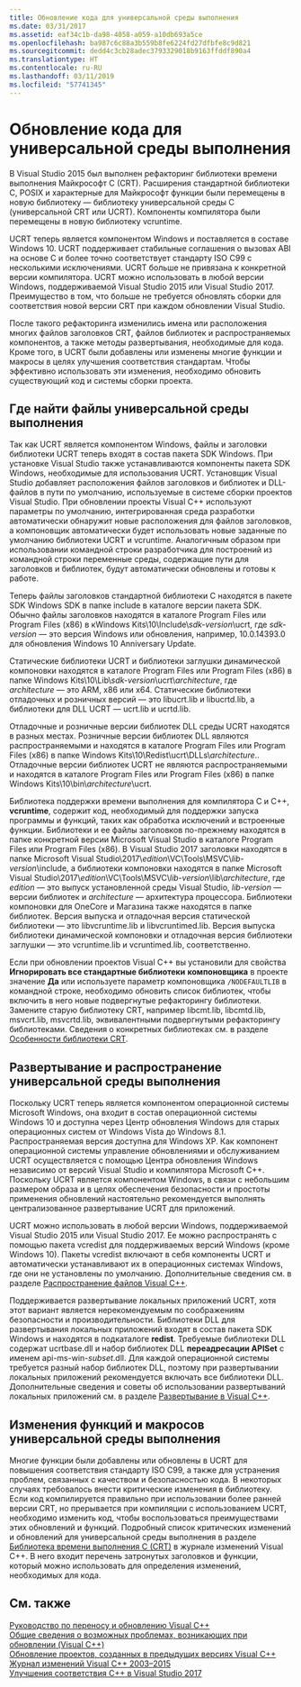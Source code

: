 ```yaml
---
title: Обновление кода для универсальной среды выполнения
ms.date: 03/31/2017
ms.assetid: eaf34c1b-da98-4058-a059-a10db693a5ce
ms.openlocfilehash: ba987c6c88a3b559b8fe6224fd27dfbfe8c9d821
ms.sourcegitcommit: dedd4c3cb28adec3793329018b9163ffddf890a4
ms.translationtype: HT
ms.contentlocale: ru-RU
ms.lasthandoff: 03/11/2019
ms.locfileid: "57741345"
---
```

# <a name="upgrade-your-code-to-the-universal-crt"></a>Обновление кода для универсальной среды выполнения

В Visual Studio 2015 был выполнен рефакторинг библиотеки времени выполнения Майкрософт C (CRT). Расширения стандартной библиотеки C, POSIX и характерные для Майкрософт функции были перемещены в новую библиотеку — библиотеку универсальной среды C (универсальной CRT или UCRT). Компоненты компилятора были перемещены в новую библиотеку vcruntime.

UCRT теперь является компонентом Windows и поставляется в составе Windows 10. UCRT поддерживает стабильные соглашения о вызовах ABI на основе C и более точно соответствует стандарту ISO C99 с несколькими исключениями. UCRT больше не привязана к конкретной версии компилятора. UCRT можно использовать в любой версии Windows, поддерживаемой Visual Studio 2015 или Visual Studio 2017. Преимущество в том, что больше не требуется обновлять сборки для соответствия новой версии CRT при каждом обновлении Visual Studio.

После такого рефакторинга изменились имена или расположения многих файлов заголовков CRT, файлов библиотек и распространяемых компонентов, а также методы развертывания, необходимые для кода. Кроме того, в UCRT были добавлены или изменены многие функции и макросы в целях улучшения соответствия стандартам. Чтобы эффективно использовать эти изменения, необходимо обновить существующий код и системы сборки проекта.

## <a name="where-to-find-the-universal-crt-files"></a>Где найти файлы универсальной среды выполнения

Так как UCRT является компонентом Windows, файлы и заголовки библиотеки UCRT теперь входят в состав пакета SDK Windows. При установке Visual Studio также устанавливаются компоненты пакета SDK Windows, необходимые для использования UCRT. Установщик Visual Studio добавляет расположения файлов заголовков и библиотек и DLL-файлов в пути по умолчанию, используемые в системе сборки проектов Visual Studio. При обновлении проекты Visual C++ используют параметры по умолчанию, интегрированная среда разработки автоматически обнаружит новые расположения для файлов заголовков, а компоновщик автоматически будет использовать новые заданные по умолчанию библиотеки UCRT и vcruntime. Аналогичным образом при использовании командной строки разработчика для построений из командной строки переменные среды, содержащие пути для заголовков и библиотек, будут автоматически обновлены и готовы к работе.

Теперь файлы заголовков стандартной библиотеки C находятся в пакете SDK Windows SDK в папке include в каталоге версии пакета SDK. Обычно файлы заголовков находятся в каталоге Program Files или Program Files (x86) в кWindows Kits\\10\\Include\\_sdk-version_\\ucrt, где _sdk-version_ — это версия Windows или обновления, например, 10.0.14393.0 для обновления Windows 10 Anniversary Update.

Статические библиотеки UCRT и библиотеки заглушки динамической компоновки находятся в каталоге Program Files или Program Files (x86) в папке Windows Kits\\10\\Lib\\_sdk-version_\\ucrt\\_architecture_, где _architecture_ — это ARM, x86 или x64. Статические библиотеки отладочных и розничных версий — это libucrt.lib и libucrtd.lib, а библиотеки для DLL UCRT — ucrt.lib и ucrtd.lib.

Отладочные и розничные версии библиотек DLL среды UCRT находятся в разных местах. Розничные версии библиотек DLL являются распространяемыми и находятся в каталоге Program Files или Program Files (x86) в папке Windows Kits\\10\\Redist\\ucrt\\DLLs\\_architecture_\.. Отладочные версии библиотек UCRT не являются распространяемыми и находятся в каталоге Program Files или Program Files (x86) в папке Windows Kits\\10\\bin\\_architecture_\\ucrt.

Библиотека поддержки времени выполнения для компилятора C и C++, **vcruntime**, содержит код, необходимый для поддержки запуска программы и функций, таких как обработка исключений и встроенные функции. Библиотеки и ее файлы заголовков по-прежнему находятся в папке конкретной версии Microsoft Visual Studio в каталоге Program Files или Program Files (x86). В Visual Studio 2017 заголовки находятся в папке Microsoft Visual Studio\\2017\\_edition_\\VC\\Tools\\MSVC\\_lib-version_\\include, а библиотеки компоновки находятся в папке Microsoft Visual Studio\\2017\\_edition_\\VC\\Tools\\MSVC\\_lib-version_\\lib\\_architecture_, где _edition_ — это выпуск установленной среды Visual Studio, _lib-version_ — версии библиотек и _architecture_ — архитектура процессора. Библиотеки компоновки для OneCore и Магазина также находятся в папке библиотек. Версия выпуска и отладочная версия статической библиотеки — это libvcruntime.lib и libvcruntimed.lib. Версия выпуска библиотеки динамической компоновки и отладочная версия библиотеки заглушки — это vcruntime.lib и vcruntimed.lib, соответственно.

Если при обновлении проектов Visual C++ вы установили для свойства **Игнорировать все стандартные библиотеки** **компоновщика** в проекте значение **Да** или используете параметр компоновщика `/NODEFAULTLIB` в командной строке, необходимо обновить список библиотек, чтобы включить в него новые подвергнутые рефакторингу библиотеки. Замените старую библиотеку CRT, например libcmt.lib, libcmtd.lib, msvcrt.lib, msvcrtd.lib, эквивалентными подвергнутыми рефакторингу библиотеками. Сведения о конкретных библиотеках см. в разделе [Особенности библиотеки CRT](../c-runtime-library/crt-library-features.md).

## <a name="deployment-and-redistribution-of-the-universal-crt"></a>Развертывание и распространение универсальной среды выполнения

Поскольку UCRT теперь является компонентом операционной системы Microsoft Windows, она входит в состав операционной системы Windows 10 и доступна через Центр обновления Windows для старых операционных систем от Windows Vista до Windows 8.1. Распространяемая версия доступна для Windows XP. Как компонент операционной системы управление обновлениями и обслуживанием UCRT осуществляется с помощью Центра обновления Windows независимо от версий Visual Studio и компилятора Microsoft C++. Поскольку UCRT является компонентом Windows, в связи с небольшим размером образа и в целях обеспечения безопасности и простоты применения обновлений настоятельно рекомендуется выполнять централизованное развертывание UCRT для приложений.

UCRT можно использовать в любой версии Windows, поддерживаемой Visual Studio 2015 или Visual Studio 2017. Ее можно распространять с помощью пакета vcredist для поддерживаемых версий Windows (кроме Windows 10). Пакеты vcredist включают в себя компоненты UCRT и автоматически устанавливают их в операционных системах Windows, где они не установлены по умолчанию. Дополнительные сведения см. в разделе [Распространение файлов Visual C++](../ide/redistributing-visual-cpp-files.md).

Поддерживается развертывание локальных приложений UCRT, хотя этот вариант является нерекомендуемым по соображениям безопасности и производительности. Библиотеки DLL для развертывания локальных приложений входят в состав пакета SDK Windows и находятся в подкаталоге **redist**. Требуемые библиотеки DLL содержат ucrtbase.dll и набор библиотек DLL **переадресации APISet** с именем api-ms-win-_subset_.dll. Для каждой операционной системы требуется разный набор библиотек DLL, поэтому при развертывании локальных приложений рекомендуется включать все библиотеки DLL. Дополнительные сведения и советы об использовании развертываний локальных приложений см. в разделе [Развертывание в Visual C++](../ide/deployment-in-visual-cpp.md).

## <a name="changes-to-the-universal-crt-functions-and-macros"></a>Изменения функций и макросов универсальной среды выполнения

Многие функции были добавлены или обновлены в UCRT для повышения соответствия стандарту ISO C99, а также для устранения проблем, связанных с качеством и безопасностью кода. В некоторых случаях требовалось внести критические изменения в библиотеку. Если код компилируется правильно при использовании более ранней версии CRT, но прерывается при компиляции с использованием UCRT, необходимо изменить код, чтобы воспользоваться преимуществами этих обновлений и функций. Подробный список критических изменений и обновлений для универсальной среды выполнения в разделе [Библиотека времени выполнения C (CRT)](visual-cpp-change-history-2003-2015.md#BK_CRT) в журнале изменений Visual C++. В него входит перечень затронутых заголовков и функции, который можно использовать для определения изменений, необходимых для кода.

## <a name="see-also"></a>См. также

[Руководство по переносу и обновлению Visual C++](visual-cpp-porting-and-upgrading-guide.md)<br/>
[Общие сведения о возможных проблемах, возникающих при обновлении (Visual C++)](overview-of-potential-upgrade-issues-visual-cpp.md)<br/>
[Обновление проектов, созданных в предыдущих версиях Visual C++](upgrading-projects-from-earlier-versions-of-visual-cpp.md)<br/>
[Журнал изменений Visual C++ 2003–2015](visual-cpp-change-history-2003-2015.md)<br/>
[Улучшения соответствия C++ в Visual Studio 2017](../cpp-conformance-improvements-2017.md)
